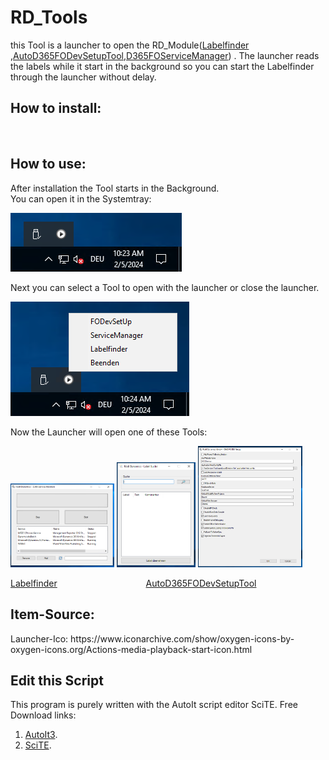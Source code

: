 <h1>RD_Tools</h1>

this Tool is a launcher to open the RD_Module([Labelfinder](https://github.com/roedl-dynamics/RDD-Labelfinder) ,[AutoD365FODevSetupTool](https://github.com/roedl-dynamics/AutoD365FODevSetupTool),[D365FOServiceManager](https://github.com/roedl-dynamics/D365FOServiceManager))
 .
The launcher reads the labels while it start in the background so you can start the Labelfinder through the launcher without delay.
 

<h2>How to install:  </h2> 
<br>
<h2>How to use:</h2>
After installation the Tool starts in the Background.<br>
You can open it in the Systemtray: <br>

![image](https://github.com/roedl-dynamics/RD_Tools/blob/main/RD-Tools_ImTray.PNG) <br>

Next you can select a Tool to open with the launcher or close the launcher.

![image](https://github.com/roedl-dynamics/RD_Tools/blob/main/RD-Tools_ge%C3%B6ffnet.PNG) <br>


Now the Launcher will open one of these Tools:


<p float="left">
 <img src="https://github.com/roedl-dynamics/RD_Tools/blob/main/ServiceManager_geoeffnet.PNG" width="33%" />
 <img src="https://github.com/roedl-dynamics/RD_Tools/blob/main/Labelfinder_geoeffnet.PNG" width="25%" />
 <img src="https://github.com/roedl-dynamics/RD_Tools/blob/main/D365FODevSetup_geoeffnet.PNG" width="33%" />
</p>

[Labelfinder](https://github.com/roedl-dynamics/RDD-Labelfinder)     &nbsp;&nbsp;&nbsp;&nbsp;&nbsp; &nbsp;&nbsp;&nbsp;&nbsp;   &nbsp;&nbsp;&nbsp;&nbsp; &nbsp;&nbsp;&nbsp;&nbsp; &nbsp;&nbsp;&nbsp;&nbsp;    &nbsp;&nbsp;&nbsp;&nbsp; &nbsp;&nbsp;&nbsp;&nbsp;[AutoD365FODevSetupTool](https://github.com/roedl-dynamics/AutoD365FODevSetupTool)

                                                                                         

<h2>Item-Source:</h2>
Launcher-Ico: https://www.iconarchive.com/show/oxygen-icons-by-oxygen-icons.org/Actions-media-playback-start-icon.html


<h2>Edit this Script </h2>

This program is purely written with the AutoIt script editor SciTE.
Free Download links: 
1.  [AutoIt3](https://www.autoitscript.com/site/autoit/downloads/).
2.	[SciTE](https://www.autoitscript.com/site/autoit-script-editor/downloads/).
